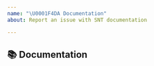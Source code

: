 ```yaml
---
name: "\U0001F4DA Documentation"
about: Report an issue with SNT documentation

---
```


## 📚 Documentation